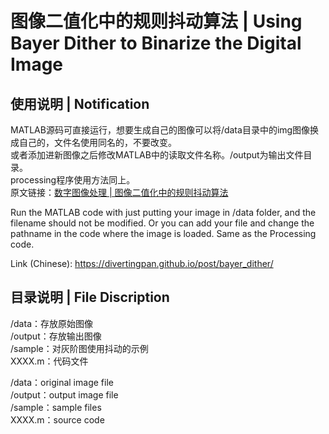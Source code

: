 # 图像二值化中的规则抖动算法 | Using Bayer Dither to Binarize the Digital Image

## 使用说明 | Notification
MATLAB源码可直接运行，想要生成自己的图像可以将/data目录中的img图像换成自己的，文件名使用同名的，不要改变。<br>
或者添加进新图像之后修改MATLAB中的读取文件名称。/output为输出文件目录。<br>
processing程序使用方法同上。<br>
原文链接：<a href="https://divertingpan.github.io/post/bayer_dither/" target="_blank">数字图像处理 | 图像二值化中的规则抖动算法</a><br>

Run the MATLAB code with just putting your image in /data folder, and the filename should not be modified. 
Or you can add your file and change the pathname in the code where the image is loaded. 
Same as the Processing code.

Link (Chinese): https://divertingpan.github.io/post/bayer_dither/

## 目录说明 | File Discription
/data：存放原始图像<br>
/output：存放输出图像<br>
/sample：对灰阶图使用抖动的示例<br>
XXXX.m：代码文件<br>

/data：original image file<br>
/output：output image file<br>
/sample：sample files<br>
XXXX.m：source code<br>

